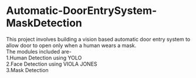 # Automatic-DoorEntrySystem-MaskDetection
This project involves building a vision based automatic door entry system to allow door to open only when a human wears a mask. <br/>
The modules included are-<br/>
1.Human Detection using YOLO<br />
2.Face Detection using VIOLA JONES<br />
3.Mask Detection
